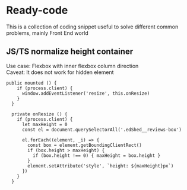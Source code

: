 # Ready-code
This is a collection of coding snippet useful to solve different common problems, mainly Front End world

## JS/TS normalize height container

Use case: Flexbox with inner flexbox column direction<br>
Caveat: It does not work for hidden element

```
public mounted () {
    if (process.client) {
      window.addEventListener('resize', this.onResize)
    }
  }

  private onResize () {
    if (process.client) {
      let maxHeight = 0
      const el = document.querySelectorAll('.edShed__reviews-box')

      el.forEach((element, _i) => {
        const box = element.getBoundingClientRect()
        if (box.height > maxHeight) {
          if (box.height !== 0) { maxHeight = box.height }
        }
        element.setAttribute('style', `height: ${maxHeight}px`)
      })
    }
  }
```
